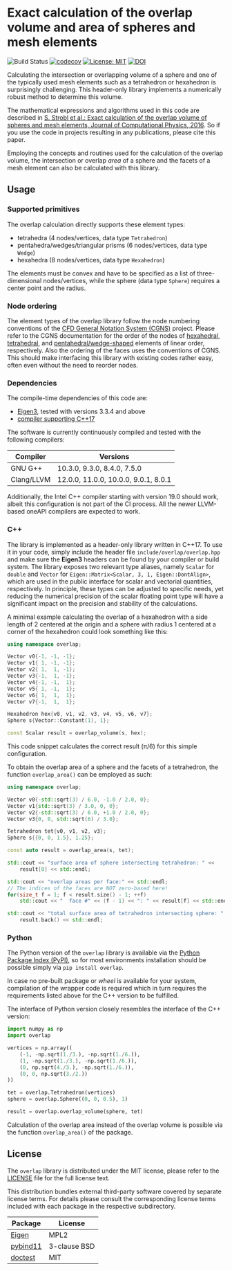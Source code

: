 # Exact calculation of the overlap volume and area of spheres and mesh elements

![Build Status](https://img.shields.io/github/actions/workflow/status/severinstrobl/overlap/ci.yaml?branch=develop)
[![codecov](https://codecov.io/gh/severinstrobl/overlap/branch/develop/graph/badge.svg?token=GQ2L62OXXK)](https://codecov.io/gh/severinstrobl/overlap)
[![License: MIT](https://img.shields.io/badge/License-MIT-blue.svg)](./LICENSE)
[![DOI](https://img.shields.io/badge/DOI-10.1016/j.jcp.2016.02.003-blue.svg)](https://dx.doi.org/10.1016/j.jcp.2016.02.003)

Calculating the intersection or overlapping volume of a sphere and one of the
typically used mesh elements such as a tetrahedron or hexahedron is
surprisingly challenging. This header-only library implements a numerically
robust method to determine this volume.

The mathematical expressions and algorithms used in this code are described in
[S. Strobl et al.: Exact calculation of the overlap volume of spheres and mesh
elements, Journal of Computational Physics, 2016](https://dx.doi.org/10.1016/j.jcp.2016.02.003).
So if you use the code in projects resulting in any publications, please cite
this paper.

Employing the concepts and routines used for the calculation of the overlap
volume, the intersection or overlap *area* of a sphere and the facets of a mesh
element can also be calculated with this library.

## Usage

### Supported primitives

The overlap calculation directly supports these element types:

- tetrahedra (4 nodes/vertices, data type `Tetrahedron`)
- pentahedra/wedges/triangular prisms (6 nodes/vertices, data type `Wedge`)
- hexahedra (8 nodes/vertices, data type `Hexahedron`)

The elements must be convex and have to be specified as a list of three-dimensional nodes/vertices,
while the sphere (data type `Sphere`) requires a center point and the radius.

### Node ordering

The element types of the overlap library follow the node numbering conventions
of the [CFD General Notation System (CGNS)](https://cgns.github.io/) project.
Please refer to the CGNS documentation for the order of the nodes of
[hexahedral](https://cgns.github.io/CGNS_docs_current/sids/conv.html#unst_hexa),
[tetrahedral](https://cgns.github.io/CGNS_docs_current/sids/conv.html#unst_tetra), and
[pentahedral/wedge-shaped](https://cgns.github.io/CGNS_docs_current/sids/conv.html#unst_penta)
elements of linear order, respectively. Also the ordering of the faces uses
the conventions of CGNS. This should make interfacing this library with
existing codes rather easy, often even without the need to reorder nodes.

### Dependencies

The compile-time dependencies of this code are:

- [Eigen3](http://eigen.tuxfamily.org), tested with versions 3.3.4 and above
- [compiler supporting C++17](https://en.cppreference.com/w/cpp/compiler_support/17)

The software is currently continuously compiled and tested with the following
compilers:

| Compiler   | Versions |
|------------|----------|
| GNU G++    | 10.3.0, 9.3.0, 8.4.0, 7.5.0 |
| Clang/LLVM | 12.0.0, 11.0.0, 10.0.0, 9.0.1, 8.0.1 |

Additionally, the Intel C++ compiler starting with version 19.0 should work,
albeit this configuration is not part of the CI process. All the newer
LLVM-based oneAPI compilers are expected to work.

### C++

The library is implemented as a header-only library written in C++17. To use it
in your code, simply include the header file `include/overlap/overlap.hpp` and
make sure the **Eigen3** headers can be found by your compiler or build system.
The library exposes two relevant type aliases, namely `Scalar` for `double` and
`Vector` for `Eigen::Matrix<Scalar, 3, 1, Eigen::DontAlign>`, which are used in
the public interface for scalar and vectorial quantities, respectively. In
principle, these types can be adjusted to specific needs, yet reducing the
numerical precision of the scalar floating point type will have a significant
impact on the precision and stability of the calculations.

A minimal example calculating the overlap of a hexahedron with a side length of
2 centered at the origin and a sphere with radius 1 centered at a corner of the
hexahedron could look something like this:

```cpp
using namespace overlap;

Vector v0{-1, -1, -1};
Vector v1{ 1, -1, -1};
Vector v2{ 1,  1, -1};
Vector v3{-1,  1, -1};
Vector v4{-1, -1,  1};
Vector v5{ 1, -1,  1};
Vector v6{ 1,  1,  1};
Vector v7{-1,  1,  1};

Hexahedron hex{v0, v1, v2, v3, v4, v5, v6, v7};
Sphere s{Vector::Constant(1), 1};

const Scalar result = overlap_volume(s, hex);
```

This code snippet calculates the correct result (&pi;/6) for this simple
configuration.

To obtain the overlap area of a sphere and the facets of a tetrahedron, the
function `overlap_area()` can be employed as such:

```cpp
using namespace overlap;

Vector v0{-std::sqrt(3) / 6.0, -1.0 / 2.0, 0};
Vector v1{std::sqrt(3) / 3.0, 0, 0};
Vector v2{-std::sqrt(3) / 6.0, +1.0 / 2.0, 0};
Vector v3{0, 0, std::sqrt(6) / 3.0};

Tetrahedron tet{v0, v1, v2, v3};
Sphere s{{0, 0, 1.5}, 1.25};

const auto result = overlap_area(s, tet);

std::cout << "surface area of sphere intersecting tetrahedron: " <<
    result[0] << std::endl;

std::cout << "overlap areas per face:" << std::endl;
// The indices of the faces are NOT zero-based here!
for(size_t f = 1; f < result.size() - 1; ++f)
    std::cout << "  face #" << (f - 1) << ": " << result[f] << std::endl;

std::cout << "total surface area of tetrahedron intersecting sphere: " <<
    result.back() << std::endl;
```

### Python

The Python version of the `overlap` library is available via the [Python
Package Index (PyPI)](https://pypi.org/project/overlap/), so for most
environments installation should be possible simply via `pip install overlap`.

In case no pre-built package or *wheel* is available for your system, compilation of the
wrapper code is required which in turn requires the requirements listed above
for the C++ version to be fulfilled.

The interface of Python version closely resembles the interface of the C++ version:

```python
import numpy as np
import overlap

vertices = np.array((
    (-1, -np.sqrt(1./3.), -np.sqrt(1./6.)),
    (1, -np.sqrt(1./3.), -np.sqrt(1./6.)),
    (0, np.sqrt(4./3.), -np.sqrt(1./6.)),
    (0, 0, np.sqrt(3./2.))
))

tet = overlap.Tetrahedron(vertices)
sphere = overlap.Sphere((0, 0, 0.5), 1)

result = overlap.overlap_volume(sphere, tet)
```

Calculation of the overlap area instead of the overlap volume is possible via
the function `overlap_area()` of the package.

## License

The `overlap` library is distributed under the MIT license, please refer to the
[LICENSE](LICENSE) file for the full license text.

This distribution bundles external third-party software covered by separate
license terms. For details please consult the corresponding license terms
included with each package in the respective subdirectory.

| Package     | License |
|-------------|---------|
| [Eigen](http://eigen.tuxfamily.org) | MPL2 |
| [pybind11](https://github.com/pybind/pybind11) | 3-clause BSD |
| [doctest](https://github.com/doctest/doctest) | MIT |
